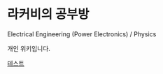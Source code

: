 <!-- index.html -->
<html lang="ko">
<head>
  <meta charset="UTF-8">
  <meta name="viewport" content="width=device-width, initial-scale=1.0">
  <link rel="stylesheet" href="style.css">
</head>
<body>
  <h1>라커비의 공부방</h1>
  <p>Electrical Engineering (Power Electronics) / Physics</p>
  <p>개인 위키입니다.</p>
  <a href="Kirbee-Ra.github.io/test.md">테스트</a>
</body>
</html>
